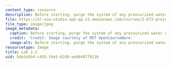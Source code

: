 ```yaml
---
content_type: resource
description: Before starting, purge the system of any pressurized water or air.
file: https://ol-ocw-studio-app-qa.s3.amazonaws.com/courses/2-672-project-laboratory-spring-2009/5de1e5b4c455fde562d9ea964977913b_lab2-2.jpg
file_type: image/jpeg
image_metadata:
  caption: Before starting, purge the system of any pressurized water or air.
  credit: 'Credit: Image courtesy of MIT OpenCourseWare.'
  image-alt: Before starting, purge the system of any pressurized water or air.
resourcetype: Image
title: Lab 2-2
uid: 5de1e5b4-c455-fde5-62d9-ea964977913b
---
```

